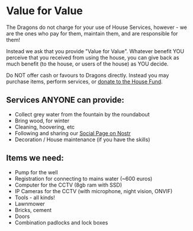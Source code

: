 # Value for Value

The Dragons do not charge for your use of House Services, however - we are the ones who pay for them, maintain them, and are responsible for them!

Instead we ask that you provide "Value for Value".  Whatever benefit YOU perceive that you received from using the house, you can give back as much benefit (to the house, or users of the house) as YOU decide.

Do NOT offer cash or favours to Dragons directly.  Instead you may purchase items, perform services, or [donate to the House Fund](https://getalby.com/p/dragonsdom).

## Services ANYONE can provide:

- Collect grey water from the fountain by the roundabout
- Bring wood, for winter
- Cleaning, hoovering, etc
- Following and sharing our [Social Page on Nostr](https://satellite.earth/@npub18nfdmwvys3mk5fj7r7d25gmg4s68ns0u2qp0hgkyhy4m0g3ulwuqg6m9sm)
- Decoration / House maintenance (if you have the skills)

## Items we need:

* Pump for the well
* Registration for connecting to mains water (~600 euros)
* Computer for the CCTV (8gb ram with SSD)
* IP Cameras for the CCTV (with microphone, night vision, ONVIF)
* Tools - all kinds!
* Lawnmower
* Bricks, cement
* Doors
* Combination padlocks and lock boxes